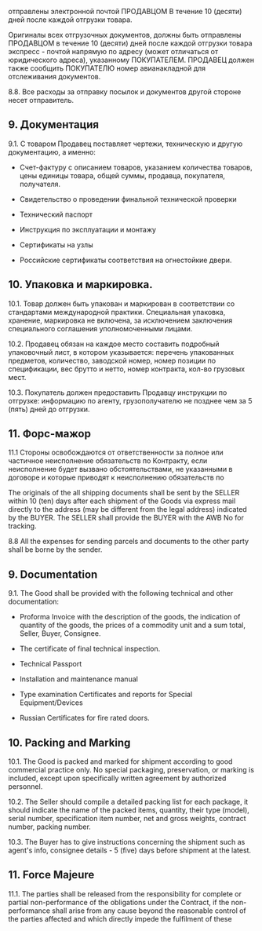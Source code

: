отправлены электронной почтой ПРОДАВЦОМ В течение 10 (десяти) дней после каждой отгрузки товара.

Оригиналы всех отгрузочных документов, должны быть отправлены ПРОДАВЦОМ в течение 10 (десяти) дней после каждой отгрузки товара экспресс - почтой напрямую по адресу (может отличаться от юридического адреса), указанному ПОКУПАТЕЛЕМ. ПРОДАВЕЦ должен также сообщить ПОКУПАТЕЛЮ номер авианакладной для отслеживания документов.

8.8. Все расходы за отправку посылок и документов другой стороне несет отправитель.

## 9. Документация

9.1. С товаром Продавец поставляет чертежи, техническую и другую документацию, а именно:

- Счет-фактуру с описанием товаров, указанием количества товаров, цены единицы товара, общей суммы, продавца, покупателя, получателя.

- Свидетельство о проведении финальной технической проверки

- Технический паспорт

- Инструкция по эксплуатации и монтажу

- Сертификаты на узлы

- Российские сертификаты соответствия на огнестойкие двери.

## 10. Упаковка и маркировка.

10.1. Товар должен быть упакован и маркирован в соответствии со стандартами международной практики. Специальная упаковка, хранение, маркировка не включена, за исключением заключения специального соглашения уполномоченными лицами.

10.2. Продавец обязан на каждое место составить подробный упаковочный лист, в котором указывается: перечень упакованных предметов, количество, заводской номер, номер позиции по спецификации, вес брутто и нетто, номер контракта, кол-во грузовых мест.

10.3. Покупатель должен предоставить Продавцу инструкции по отгрузке: информацию по агенту, грузополучателю не позднее чем за 5 (пять) дней до отгрузки.

## 11. Форс-мажор

11.1 Стороны освобождаются от ответственности за полное или частичное неисполнение обязательств по Контракту, если неисполнение будет вызвано обстоятельствами, не указанными в договоре и которые приводят к неисполнению обязательств по

The originals of the all shipping documents shall be sent by the SELLER within 10 (ten) days after each shipment of the Goods via express mail directly to the address (may be different from the legal address) indicated by the BUYER. The SELLER shall provide the BUYER with the AWB No for tracking.

8.8 All the expenses for sending parcels and documents to the other party shall be borne by the sender.

## 9. Documentation

9.1. The Good shall be provided with the following technical and other documentation:

- Proforma Invoice with the description of the goods, the indication of quantity of the goods, the prices of a commodity unit and a sum total, Seller, Buyer, Consignee.

- The certificate of final technical inspection.

- Technical Passport

- Installation and maintenance manual

- Type examination Certificates and reports for Special Equipment/Devices

- Russian Certificates for fire rated doors.

## 10. Packing and Marking

10.1. The Good is packed and marked for shipment according to good commercial practice only. No special packaging, preservation, or marking is included, except upon specifically written agreement by authorized personnel.

10.2. The Seller should compile a detailed packing list for each package, it should indicate the name of the packed items, quantity, their type (model), serial number, specification item number, net and gross weights, contract number, packing number.

10.3. The Buyer has to give instructions concerning the shipment such as agent's info, consignee details - 5 (five) days before shipment at the latest.

## 11. Force Majeure

11.1. The parties shall be released from the responsibility for complete or partial non-performance of the obligations under the Contract, if the non-performance shall arise from any cause beyond the reasonable control of the parties affected and which directly impede the fulfilment of these